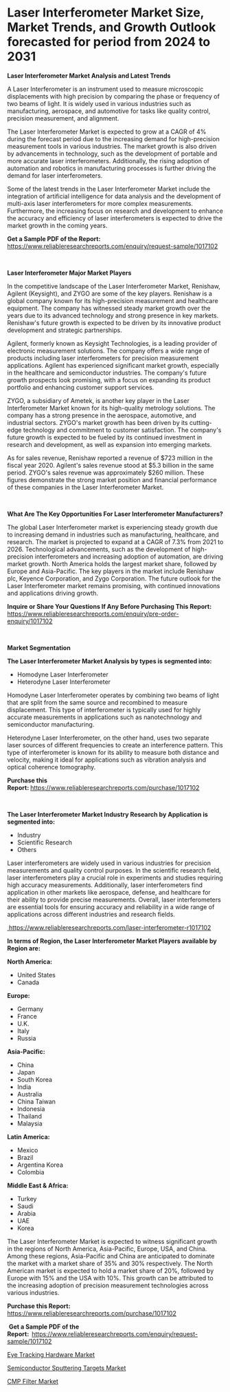 <p><h1>Laser Interferometer Market Size, Market Trends, and Growth Outlook forecasted for period from 2024 to 2031</h1></p><p><strong>Laser Interferometer Market Analysis and Latest Trends</strong></p>
<p><p>A Laser Interferometer is an instrument used to measure microscopic displacements with high precision by comparing the phase or frequency of two beams of light. It is widely used in various industries such as manufacturing, aerospace, and automotive for tasks like quality control, precision measurement, and alignment.</p><p>The Laser Interferometer Market is expected to grow at a CAGR of 4% during the forecast period due to the increasing demand for high-precision measurement tools in various industries. The market growth is also driven by advancements in technology, such as the development of portable and more accurate laser interferometers. Additionally, the rising adoption of automation and robotics in manufacturing processes is further driving the demand for laser interferometers.</p><p>Some of the latest trends in the Laser Interferometer Market include the integration of artificial intelligence for data analysis and the development of multi-axis laser interferometers for more complex measurements. Furthermore, the increasing focus on research and development to enhance the accuracy and efficiency of laser interferometers is expected to drive the market growth in the coming years.</p></p>
<p><strong>Get a Sample PDF of the Report:&nbsp;</strong> <a href="https://www.reliableresearchreports.com/enquiry/request-sample/1017102">https://www.reliableresearchreports.com/enquiry/request-sample/1017102</a></p>
<p>&nbsp;</p>
<p><strong>Laser Interferometer Major Market Players</strong></p>
<p><p>In the competitive landscape of the Laser Interferometer Market, Renishaw, Agilent (Keysight), and ZYGO are some of the key players. Renishaw is a global company known for its high-precision measurement and healthcare equipment. The company has witnessed steady market growth over the years due to its advanced technology and strong presence in key markets. Renishaw's future growth is expected to be driven by its innovative product development and strategic partnerships.</p><p>Agilent, formerly known as Keysight Technologies, is a leading provider of electronic measurement solutions. The company offers a wide range of products including laser interferometers for precision measurement applications. Agilent has experienced significant market growth, especially in the healthcare and semiconductor industries. The company's future growth prospects look promising, with a focus on expanding its product portfolio and enhancing customer support services.</p><p>ZYGO, a subsidiary of Ametek, is another key player in the Laser Interferometer Market known for its high-quality metrology solutions. The company has a strong presence in the aerospace, automotive, and industrial sectors. ZYGO's market growth has been driven by its cutting-edge technology and commitment to customer satisfaction. The company's future growth is expected to be fueled by its continued investment in research and development, as well as expansion into emerging markets.</p><p>As for sales revenue, Renishaw reported a revenue of $723 million in the fiscal year 2020. Agilent's sales revenue stood at $5.3 billion in the same period. ZYGO's sales revenue was approximately $260 million. These figures demonstrate the strong market position and financial performance of these companies in the Laser Interferometer Market.</p></p>
<p>&nbsp;</p>
<p><strong>What Are The Key Opportunities For Laser Interferometer Manufacturers?</strong></p>
<p><p>The global Laser Interferometer market is experiencing steady growth due to increasing demand in industries such as manufacturing, healthcare, and research. The market is projected to expand at a CAGR of 7.3% from 2021 to 2026. Technological advancements, such as the development of high-precision interferometers and increasing adoption of automation, are driving market growth. North America holds the largest market share, followed by Europe and Asia-Pacific. The key players in the market include Renishaw plc, Keyence Corporation, and Zygo Corporation. The future outlook for the Laser Interferometer market remains promising, with continued innovations and applications driving growth.</p></p>
<p><strong>Inquire or Share Your Questions If Any Before Purchasing This Report:</strong> <a href="https://www.reliableresearchreports.com/enquiry/pre-order-enquiry/1017102">https://www.reliableresearchreports.com/enquiry/pre-order-enquiry/1017102</a></p>
<p>&nbsp;</p>
<p><strong>Market Segmentation</strong></p>
<p><strong>The Laser Interferometer Market Analysis by types is segmented into:</strong></p>
<p><ul><li>Homodyne Laser Interferometer</li><li>Heterodyne Laser Interferometer</li></ul></p>
<p><p>Homodyne Laser Interferometer operates by combining two beams of light that are split from the same source and recombined to measure displacement. This type of interferometer is typically used for highly accurate measurements in applications such as nanotechnology and semiconductor manufacturing.</p><p>Heterodyne Laser Interferometer, on the other hand, uses two separate laser sources of different frequencies to create an interference pattern. This type of interferometer is known for its ability to measure both distance and velocity, making it ideal for applications such as vibration analysis and optical coherence tomography.</p></p>
<p><strong>Purchase this Report:&nbsp;</strong><a href="https://www.reliableresearchreports.com/purchase/1017102">https://www.reliableresearchreports.com/purchase/1017102</a></p>
<p>&nbsp;</p>
<p><strong>The Laser Interferometer Market Industry Research by Application is segmented into:</strong></p>
<p><ul><li>Industry</li><li>Scientific Research</li><li>Others</li></ul></p>
<p><p>Laser interferometers are widely used in various industries for precision measurements and quality control purposes. In the scientific research field, laser interferometers play a crucial role in experiments and studies requiring high accuracy measurements. Additionally, laser interferometers find application in other markets like aerospace, defense, and healthcare for their ability to provide precise measurements. Overall, laser interferometers are essential tools for ensuring accuracy and reliability in a wide range of applications across different industries and research fields.</p></p>
<p><a href="https://www.reliableresearchreports.com/laser-interferometer-r1017102">&nbsp;https://www.reliableresearchreports.com/laser-interferometer-r1017102</a></p>
<p><strong>In terms of Region, the Laser Interferometer Market Players available by Region are:</strong></p>
<p>
    <p> <strong> North America: </strong>
        <ul>
            <li>United States</li>
            <li>Canada</li>
        </ul>
        </p> 
    <p> <strong> Europe: </strong>
        <ul>
            <li>Germany</li>
            <li>France</li>
            <li>U.K.</li>
            <li>Italy</li>
            <li>Russia</li>
        </ul>
        </p> 
    <p> <strong> Asia-Pacific: </strong>
        <ul>
            <li>China</li>
            <li>Japan</li>
            <li>South Korea</li>
            <li>India</li>
            <li>Australia</li>
            <li>China Taiwan</li>
            <li>Indonesia</li>
            <li>Thailand</li>
            <li>Malaysia</li>
        </ul>
        </p> 
    <p> <strong> Latin America: </strong>
        <ul>
            <li>Mexico</li>
            <li>Brazil</li>
            <li>Argentina Korea</li>
            <li>Colombia</li>
        </ul>
        </p> 
    <p> <strong> Middle East & Africa: </strong>
        <ul>
            <li>Turkey</li>
            <li>Saudi</li>
            <li>Arabia</li>
            <li>UAE</li>
            <li>Korea</li>
        </ul>
    </p>
    </p>
<p><p>The Laser Interferometer Market is expected to witness significant growth in the regions of North America, Asia-Pacific, Europe, USA, and China. Among these regions, Asia-Pacific and China are anticipated to dominate the market with a market share of 35% and 30% respectively. The North American market is expected to hold a market share of 20%, followed by Europe with 15% and the USA with 10%. This growth can be attributed to the increasing adoption of precision measurement technologies across various industries.</p></p>
<p><strong>Purchase this Report: </strong><a href="https://www.reliableresearchreports.com/purchase/1017102">https://www.reliableresearchreports.com/purchase/1017102</a></p>
<p>&nbsp;<strong>Get a Sample PDF of the Report:&nbsp;&nbsp;</strong><a href="https://www.reliableresearchreports.com/enquiry/request-sample/1017102">https://www.reliableresearchreports.com/enquiry/request-sample/1017102</a></p>
<p><strong></strong></p>
<p><p><a href="https://github.com/jadenRaynor/Market-Research-Report-List-1/blob/main/eye-tracking-hardware-market.md">Eye Tracking Hardware Market</a></p><p><a href="https://github.com/sydneyHley85/Market-Research-Report-List-1/blob/main/semiconductor-sputtering-targets-market.md">Semiconductor Sputtering Targets Market</a></p><p><a href="https://github.com/JordyBecker/Market-Research-Report-List-1/blob/main/cmp-filter-market.md">CMP Filter Market</a></p></p>